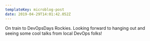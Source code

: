 ```yaml
---
templateKey: microblog-post
date: 2019-04-29T14:01:42.052Z
---
```


On train to DevOpsDays Rockies. Looking forward to hanging out and seeing some cool talks from local DevOps folks!
